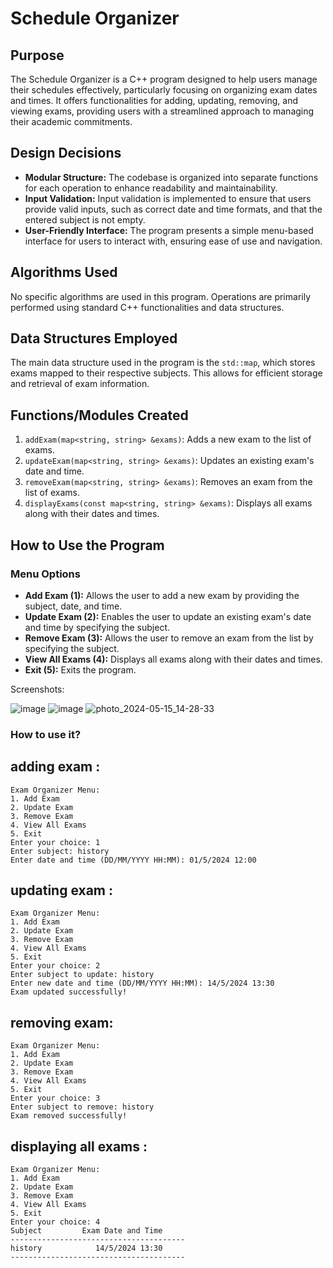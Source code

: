 # Schedule Organizer

## Purpose
The Schedule Organizer is a C++ program designed to help users manage their schedules effectively, particularly focusing on organizing exam dates and times. It offers functionalities for adding, updating, removing, and viewing exams, providing users with a streamlined approach to managing their academic commitments.

## Design Decisions
- **Modular Structure:** The codebase is organized into separate functions for each operation to enhance readability and maintainability.
- **Input Validation:** Input validation is implemented to ensure that users provide valid inputs, such as correct date and time formats, and that the entered subject is not empty.
- **User-Friendly Interface:** The program presents a simple menu-based interface for users to interact with, ensuring ease of use and navigation.

## Algorithms Used
No specific algorithms are used in this program. Operations are primarily performed using standard C++ functionalities and data structures.

## Data Structures Employed
The main data structure used in the program is the `std::map`, which stores exams mapped to their respective subjects. This allows for efficient storage and retrieval of exam information.

## Functions/Modules Created
1. `addExam(map<string, string> &exams)`: Adds a new exam to the list of exams.
2. `updateExam(map<string, string> &exams)`: Updates an existing exam's date and time.
3. `removeExam(map<string, string> &exams)`: Removes an exam from the list of exams.
4. `displayExams(const map<string, string> &exams)`: Displays all exams along with their dates and times.

## How to Use the Program

### Menu Options
- **Add Exam (1):** Allows the user to add a new exam by providing the subject, date, and time.
- **Update Exam (2):** Enables the user to update an existing exam's date and time by specifying the subject.
- **Remove Exam (3):** Allows the user to remove an exam from the list by specifying the subject.
- **View All Exams (4):** Displays all exams along with their dates and times.
- **Exit (5):** Exits the program.


Screenshots:

![image](https://github.com/akylaijumana/Schedule-Organizer/assets/150505438/9e210305-e92c-4755-9864-a17fefaf836f)
![image](https://github.com/akylaijumana/Schedule-Organizer/assets/150505438/7051c0e1-77d4-4b33-9710-2a50d7ffb392)
![photo_2024-05-15_14-28-33](https://github.com/akylaijumana/Schedule-Organizer/assets/150505438/0bed16d5-dc6c-45df-b399-05ee6890baac)
### How to use it?

## adding exam :
```
Exam Organizer Menu:
1. Add Exam
2. Update Exam
3. Remove Exam
4. View All Exams
5. Exit
Enter your choice: 1
Enter subject: history
Enter date and time (DD/MM/YYYY HH:MM): 01/5/2024 12:00
```
## updating exam :
```
Exam Organizer Menu:
1. Add Exam
2. Update Exam
3. Remove Exam
4. View All Exams
5. Exit
Enter your choice: 2
Enter subject to update: history
Enter new date and time (DD/MM/YYYY HH:MM): 14/5/2024 13:30
Exam updated successfully!
```
## removing exam:
```
Exam Organizer Menu:
1. Add Exam
2. Update Exam
3. Remove Exam
4. View All Exams
5. Exit
Enter your choice: 3
Enter subject to remove: history
Exam removed successfully!

```
## displaying all exams :
 ```
Exam Organizer Menu:
1. Add Exam
2. Update Exam
3. Remove Exam
4. View All Exams
5. Exit
Enter your choice: 4
Subject         Exam Date and Time
---------------------------------------
history            14/5/2024 13:30
---------------------------------------
```





